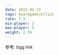 ```yaml
---
date: 2022-03-13
tags: boardgame/elliot
rate: 7.3
min-player: 2
max-player: 5
weight: 2.59
---
```


參考: bgg link